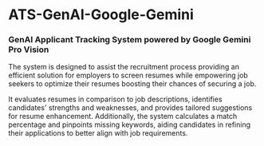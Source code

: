 # ATS-GenAI-Google-Gemini
### GenAI Applicant Tracking System powered by Google Gemini Pro Vision

The system is designed to assist the recruitment process providing an efficient solution for employers to screen resumes while empowering job seekers to optimize their resumes boosting their chances of securing a job.

It evaluates resumes in comparison to job descriptions, identifies candidates' strengths and weaknesses, and provides tailored suggestions for resume enhancement. Additionally, the system calculates a match percentage and pinpoints missing keywords, aiding candidates in refining their applications to better align with job requirements.
